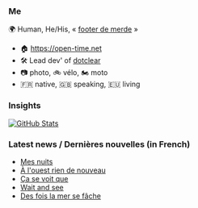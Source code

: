 ### Me

🌍 Human, He/His, « [footer de merde](https://open-time.net/post/2013/07/17/La-veritable-histoire-du-Footer-de-merde-) » 
* 🏠 https://open-time.net 
* 🛠️ Lead dev' of [dotclear](https://git.dotclear.org/dev/dotclear)
* 📷 photo, 🚲 vélo, 🏍️ moto 
* 🇫🇷 native, 🇬🇧 speaking, 🇪🇺 living

### Insights

[![GitHub Stats](https://github-readme-stats-sigma-five.vercel.app/api?username=franck-paul)](https://github.com/franck-paul)

### Latest news / Dernières nouvelles (in French)

<!-- BLOG-POST-LIST:START -->
- [Mes nuits](https://open-time.net/post/2025/01/08/Mes-nuits)
- [À l&#39;ouest rien de nouveau](https://open-time.net/post/2025/01/07/A-l-ouest-rien-de-nouveau)
- [Ça se voit que](https://open-time.net/post/2025/01/06/Ca-se-voit-que)
- [Wait and see](https://open-time.net/post/2025/01/05/Wait-and-see)
- [Des fois la mer se fâche](https://open-time.net/post/2025/01/04/Des-fois-la-mer-se-fache)
<!-- BLOG-POST-LIST:END -->
